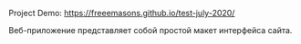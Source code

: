 Project Demo: https://freeemasons.github.io/test-july-2020/

Веб-приложение представляет собой простой макет интерфейса сайта.
